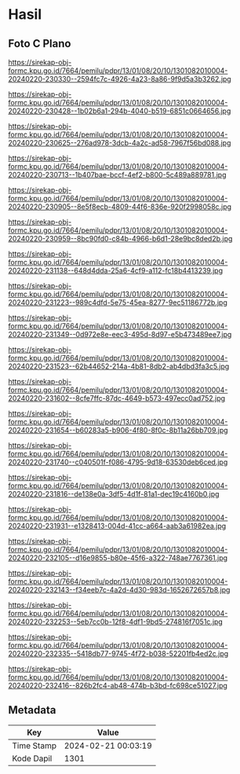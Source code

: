 # Hasil

## Foto C Plano

https://sirekap-obj-formc.kpu.go.id/7664/pemilu/pdpr/13/01/08/20/10/1301082010004-20240220-230330--2594fc7c-4926-4a23-8a86-9f9d5a3b3262.jpg

https://sirekap-obj-formc.kpu.go.id/7664/pemilu/pdpr/13/01/08/20/10/1301082010004-20240220-230428--1b02b6a1-294b-4040-b519-6851c0664656.jpg

https://sirekap-obj-formc.kpu.go.id/7664/pemilu/pdpr/13/01/08/20/10/1301082010004-20240220-230625--276ad978-3dcb-4a2c-ad58-7967f56bd088.jpg

https://sirekap-obj-formc.kpu.go.id/7664/pemilu/pdpr/13/01/08/20/10/1301082010004-20240220-230713--1b407bae-bccf-4ef2-b800-5c489a889781.jpg

https://sirekap-obj-formc.kpu.go.id/7664/pemilu/pdpr/13/01/08/20/10/1301082010004-20240220-230905--8e5f8ecb-4809-44f6-836e-920f2998058c.jpg

https://sirekap-obj-formc.kpu.go.id/7664/pemilu/pdpr/13/01/08/20/10/1301082010004-20240220-230959--8bc90fd0-c84b-4966-b6d1-28e9bc8ded2b.jpg

https://sirekap-obj-formc.kpu.go.id/7664/pemilu/pdpr/13/01/08/20/10/1301082010004-20240220-231138--648d4dda-25a6-4cf9-a112-fc18b4413239.jpg

https://sirekap-obj-formc.kpu.go.id/7664/pemilu/pdpr/13/01/08/20/10/1301082010004-20240220-231223--989c4dfd-5e75-45ea-8277-9ec51186772b.jpg

https://sirekap-obj-formc.kpu.go.id/7664/pemilu/pdpr/13/01/08/20/10/1301082010004-20240220-231349--0d972e8e-eec3-495d-8d97-e5b473489ee7.jpg

https://sirekap-obj-formc.kpu.go.id/7664/pemilu/pdpr/13/01/08/20/10/1301082010004-20240220-231523--62b44652-214a-4b81-8db2-ab4dbd3fa3c5.jpg

https://sirekap-obj-formc.kpu.go.id/7664/pemilu/pdpr/13/01/08/20/10/1301082010004-20240220-231602--8cfe7ffc-87dc-4649-b573-497ecc0ad752.jpg

https://sirekap-obj-formc.kpu.go.id/7664/pemilu/pdpr/13/01/08/20/10/1301082010004-20240220-231654--b60283a5-b906-4f80-8f0c-8b11a26bb709.jpg

https://sirekap-obj-formc.kpu.go.id/7664/pemilu/pdpr/13/01/08/20/10/1301082010004-20240220-231740--c040501f-f086-4795-9d18-63530deb6ced.jpg

https://sirekap-obj-formc.kpu.go.id/7664/pemilu/pdpr/13/01/08/20/10/1301082010004-20240220-231816--de138e0a-3df5-4d1f-81a1-dec19c4160b0.jpg

https://sirekap-obj-formc.kpu.go.id/7664/pemilu/pdpr/13/01/08/20/10/1301082010004-20240220-231931--e1328413-004d-41cc-a664-aab3a61982ea.jpg

https://sirekap-obj-formc.kpu.go.id/7664/pemilu/pdpr/13/01/08/20/10/1301082010004-20240220-232105--d16e9855-b80e-45f6-a322-748ae7767361.jpg

https://sirekap-obj-formc.kpu.go.id/7664/pemilu/pdpr/13/01/08/20/10/1301082010004-20240220-232143--f34eeb7c-4a2d-4d30-983d-1652672657b8.jpg

https://sirekap-obj-formc.kpu.go.id/7664/pemilu/pdpr/13/01/08/20/10/1301082010004-20240220-232253--5eb7cc0b-12f8-4df1-9bd5-274816f7051c.jpg

https://sirekap-obj-formc.kpu.go.id/7664/pemilu/pdpr/13/01/08/20/10/1301082010004-20240220-232335--5418db77-9745-4f72-b038-52201fb4ed2c.jpg

https://sirekap-obj-formc.kpu.go.id/7664/pemilu/pdpr/13/01/08/20/10/1301082010004-20240220-232416--826b2fc4-ab48-474b-b3bd-fc698ce51027.jpg


## Metadata

| Key        | Value               |
| ---------- | ------------------- |
| Time Stamp | 2024-02-21 00:03:19 |
| Kode Dapil | 1301                |



